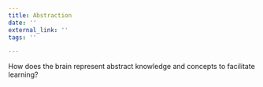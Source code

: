 ```yaml
---
title: Abstraction
date: ''
external_link: ''
tags: ''

---
```


How does the brain represent abstract knowledge and concepts to facilitate learning?

<!--more-->

